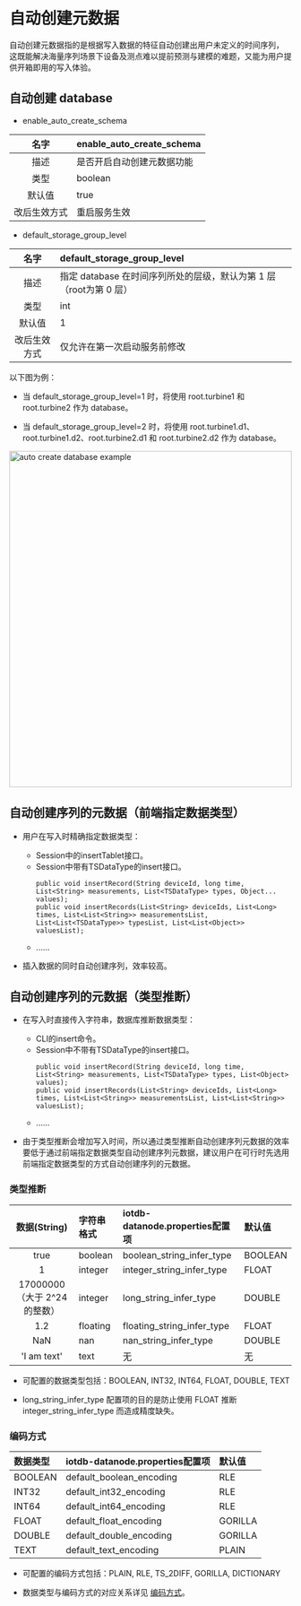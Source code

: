<!--

    Licensed to the Apache Software Foundation (ASF) under one
    or more contributor license agreements.  See the NOTICE file
    distributed with this work for additional information
    regarding copyright ownership.  The ASF licenses this file
    to you under the Apache License, Version 2.0 (the
    "License"); you may not use this file except in compliance
    with the License.  You may obtain a copy of the License at
    
        http://www.apache.org/licenses/LICENSE-2.0
    
    Unless required by applicable law or agreed to in writing,
    software distributed under the License is distributed on an
    "AS IS" BASIS, WITHOUT WARRANTIES OR CONDITIONS OF ANY
    KIND, either express or implied.  See the License for the
    specific language governing permissions and limitations
    under the License.

-->

# 自动创建元数据

自动创建元数据指的是根据写入数据的特征自动创建出用户未定义的时间序列，
这既能解决海量序列场景下设备及测点难以提前预测与建模的难题，又能为用户提供开箱即用的写入体验。

## 自动创建 database

* enable\_auto\_create\_schema

| 名字 | enable\_auto\_create\_schema |
|:---:|:---|
| 描述 | 是否开启自动创建元数据功能 |
| 类型 | boolean |
| 默认值 | true |
| 改后生效方式 | 重启服务生效 |

* default\_storage\_group\_level

| 名字 | default\_storage\_group\_level |
|:---:|:---|
| 描述 | 指定 database 在时间序列所处的层级，默认为第 1 层（root为第 0 层） |
| 类型 | int |
| 默认值 | 1 |
| 改后生效方式 | 仅允许在第一次启动服务前修改 |

以下图为例：

* 当 default_storage_group_level=1 时，将使用 root.turbine1 和 root.turbine2 作为 database。

* 当 default_storage_group_level=2 时，将使用 root.turbine1.d1、root.turbine1.d2、root.turbine2.d1 和 root.turbine2.d2 作为 database。

<img style="width:100%; max-width:800px; max-height:600px; margin-left:auto; margin-right:auto; display:block;" src="https://alioss.timecho.com/docs/img/UserGuide/Data-Concept/Auto-Create-MetaData/auto_create_sg_example.png" alt="auto create database example">

## 自动创建序列的元数据（前端指定数据类型）

* 用户在写入时精确指定数据类型：

    * Session中的insertTablet接口。
    * Session中带有TSDataType的insert接口。
      ```
      public void insertRecord(String deviceId, long time, List<String> measurements, List<TSDataType> types, Object... values);
      public void insertRecords(List<String> deviceIds, List<Long> times, List<List<String>> measurementsList, List<List<TSDataType>> typesList, List<List<Object>> valuesList);
      ```
    * ......

* 插入数据的同时自动创建序列，效率较高。

## 自动创建序列的元数据（类型推断）

* 在写入时直接传入字符串，数据库推断数据类型：
  
    * CLI的insert命令。
    * Session中不带有TSDataType的insert接口。
      ```
      public void insertRecord(String deviceId, long time, List<String> measurements, List<TSDataType> types, List<Object> values);
      public void insertRecords(List<String> deviceIds, List<Long> times, List<List<String>> measurementsList, List<List<String>> valuesList);
      ```
    * ......

* 由于类型推断会增加写入时间，所以通过类型推断自动创建序列元数据的效率要低于通过前端指定数据类型自动创建序列元数据，建议用户在可行时先选用前端指定数据类型的方式自动创建序列的元数据。

### 类型推断

| 数据(String) | 字符串格式 | iotdb-datanode.properties配置项  | 默认值 |
|:---:|:---|:------------------------------|:---|
| true | boolean | boolean\_string\_infer\_type  | BOOLEAN |
| 1 | integer | integer\_string\_infer\_type  | FLOAT |
| 17000000（大于 2^24 的整数） | integer | long\_string\_infer\_type     | DOUBLE |
| 1.2 | floating | floating\_string\_infer\_type | FLOAT |
| NaN | nan | nan\_string\_infer\_type      | DOUBLE |
| 'I am text' | text | 无                             | 无 |

* 可配置的数据类型包括：BOOLEAN, INT32, INT64, FLOAT, DOUBLE, TEXT

* long_string_infer_type 配置项的目的是防止使用 FLOAT 推断 integer_string_infer_type 而造成精度缺失。

### 编码方式

| 数据类型 | iotdb-datanode.properties配置项 | 默认值 |
|:---|:-----------------------------|:---|
| BOOLEAN | default\_boolean\_encoding   | RLE |
| INT32 | default\_int32\_encoding     | RLE |
| INT64 | default\_int64\_encoding     | RLE |
| FLOAT | default\_float\_encoding     | GORILLA |
| DOUBLE | default\_double\_encoding    | GORILLA |
| TEXT | default\_text\_encoding      | PLAIN |

* 可配置的编码方式包括：PLAIN, RLE, TS_2DIFF, GORILLA, DICTIONARY

* 数据类型与编码方式的对应关系详见 [编码方式](../Basic-Concept/Encoding.md)。